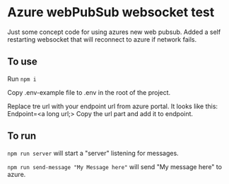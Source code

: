 # Azure webPubSub websocket test
Just some concept code for using azures new web pubsub.
Added a self restarting websocket that will reconnect to azure if network fails.

## To use
Run `npm i`

Copy .env-example file to .env in the root of the project.

Replace tre url with your endpoint url from azure portal. It looks like this: Endpoint=<a long url;>
Copy the url part and add it to endpoint.

## To run
`npm run server` will start a "server" listening for messages.

`npm run send-message "My Message here"` will send "My message here" to azure.
